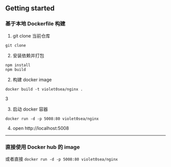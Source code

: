 ## Getting started

### 基于本地 Dockerfile 构建

1. git clone 当前仓库

```
git clone
```

2. 安装依赖并打包

```
npm install
npm build
```

2. 构建 docker image

```
docker build -t violet0sea/nginx .
```

3

3. 启动 docker 容器

```
docker run -d -p 5008:80 violet0sea/nginx
```

4. open http://localhost:5008

---

### 直接使用 Docker hub 的 image

或者直接 `docker run -d -p 5008:80 violet0sea/nginx`
